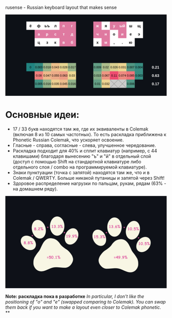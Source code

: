 rusense - Russian keyboard layout that makes sense 

![layout-and-load](v1/pictures/layout-and-frequency.png)

# Основные идеи:
- 17 / 33 букв находятся там же, где их эквиваленты в Colemak (включая 8 из 10 самых частотных). То есть раскладка приближена к Phonetic Russian Colemak, что ускоряет освоение. 
- Гласные - справа, согласные - слева, улучшенное чередование.
- Раскладка подходит для 40% и сплит клавиатур (например, с 44 клавишами) благодаря вынесению "ъ" и "й" в отдельный слой (доступ с помощью Shift на стандартной клавиатуре либо отдельного слоя / combo на программируемой клавиатуре). 
- Знаки пунктуации (точка с запятой) находятся там же, что и в Colemak / QWERTY. Больше никакой путаницы и запятой через Shift!  
- Здоровое распределение нагрузки по пальцам, рукам, рядам (63% - на домашнем ряду).

![layout-and-load](v1/pictures/fingers-and-hands-load.png)

**Note: раскладка пока в разработке**
*In particular, I don't like the positioning of "о" and "е" (swapped comparing to Colemak). You can swap them back if you want to make a layout even closer to Colemak phonetic.*
**
